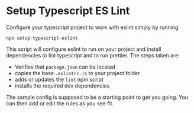 # Setup Typescript ES Lint

Configure your typescript project to work with eslint simply by running:

```
npx setup-typescript-eslint
```

This script will configure eslint to run on your project and install dependencies to lint typescript and to run prettier.
The steps taken are:

 * Verifies that `package.json` can be located
 * copies the base `.eslintrc.js` to your project folder
 * adds or updates the `lint` npm script
 * installs the required dev dependencies

The sample config is supposed to be a starting point to get you going. You can then add or edit the rules as you see fit.
